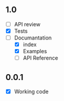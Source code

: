 ## 1.0

* [ ] API review
* [x] Tests
* [ ] Documantation
    * [X] index
    * [x] Examples
    * [ ] API Reference

## 0.0.1

* [X] Working code
